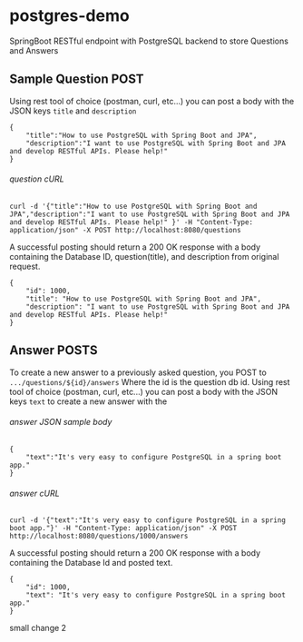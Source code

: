 # postgres-demo
SpringBoot RESTful endpoint with PostgreSQL backend to store Questions and Answers

## Sample Question POST
Using rest tool of choice (postman, curl, etc...) you can post a body with the JSON keys `title` and `description` 
```
{
	"title":"How to use PostgreSQL with Spring Boot and JPA",
	"description":"I want to use PostgreSQL with Spring Boot and JPA and develop RESTful APIs. Please help!"
}
```
###### question cURL
```
curl -d '{"title":"How to use PostgreSQL with Spring Boot and JPA","description":"I want to use PostgreSQL with Spring Boot and JPA and develop RESTful APIs. Please help!" }' -H "Content-Type: application/json" -X POST http://localhost:8080/questions
```

A successful posting should return a 200 OK response with a body containing the Database ID, question(title), and description from original request. 
```
{
    "id": 1000,
    "title": "How to use PostgreSQL with Spring Boot and JPA",
    "description": "I want to use PostgreSQL with Spring Boot and JPA and develop RESTful APIs. Please help!"
}
```


## Answer POSTS 
To create a new answer to a previously asked question, you POST to `.../questions/${id}/answers` Where the id is the question db id.
Using rest tool of choice (postman, curl, etc...) you can post a body with the JSON keys `text` to create a new answer with the 

###### answer JSON sample body
```
{
	"text":"It's very easy to configure PostgreSQL in a spring boot app."
}
```
###### answer cURL
```
curl -d '{"text":"It's very easy to configure PostgreSQL in a spring boot app."}' -H "Content-Type: application/json" -X POST http://localhost:8080/questions/1000/answers
```

A successful posting should return a 200 OK response with a body containing the Database Id and posted text.
```
{
    "id": 1000,
    "text": "It's very easy to configure PostgreSQL in a spring boot app."
}
```

small change 2